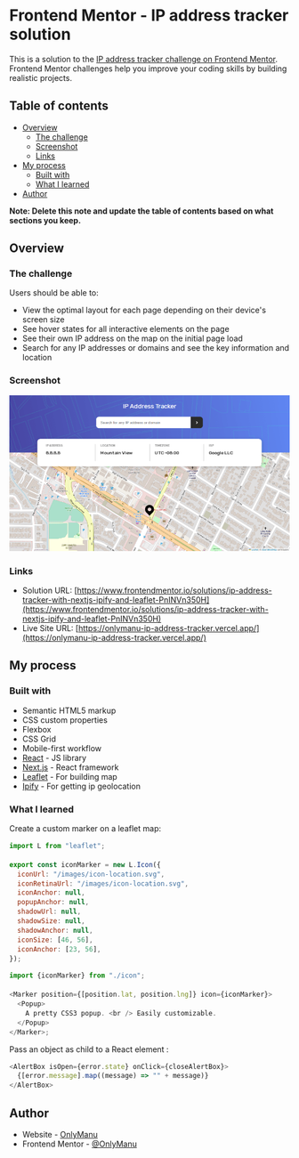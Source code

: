# Frontend Mentor - IP address tracker solution

This is a solution to the [IP address tracker challenge on Frontend Mentor](https://www.frontendmentor.io/challenges/ip-address-tracker-I8-0yYAH0). Frontend Mentor challenges help you improve your coding skills by building realistic projects.

## Table of contents

- [Overview](#overview)
  - [The challenge](#the-challenge)
  - [Screenshot](#screenshot)
  - [Links](#links)
- [My process](#my-process)
  - [Built with](#built-with)
  - [What I learned](#what-i-learned)
- [Author](#author)

**Note: Delete this note and update the table of contents based on what sections you keep.**

## Overview

### The challenge

Users should be able to:

- View the optimal layout for each page depending on their device's screen size
- See hover states for all interactive elements on the page
- See their own IP address on the map on the initial page load
- Search for any IP addresses or domains and see the key information and location

### Screenshot

![](./screenshot.png)

### Links

- Solution URL: [https://www.frontendmentor.io/solutions/ip-address-tracker-with-nextjs-ipify-and-leaflet-PnINVn350H](https://www.frontendmentor.io/solutions/ip-address-tracker-with-nextjs-ipify-and-leaflet-PnINVn350H)
- Live Site URL: [https://onlymanu-ip-address-tracker.vercel.app/](https://onlymanu-ip-address-tracker.vercel.app/)

## My process

### Built with

- Semantic HTML5 markup
- CSS custom properties
- Flexbox
- CSS Grid
- Mobile-first workflow
- [React](https://reactjs.org/) - JS library
- [Next.js](https://nextjs.org/) - React framework
- [Leaflet](https://leafletjs.com/) - For building map
- [Ipify](https://geo.ipify.org/) - For getting ip geolocation

### What I learned

Create a custom marker on a leaflet map:

```js
import L from "leaflet";

export const iconMarker = new L.Icon({
  iconUrl: "/images/icon-location.svg",
  iconRetinaUrl: "/images/icon-location.svg",
  iconAnchor: null,
  popupAnchor: null,
  shadowUrl: null,
  shadowSize: null,
  shadowAnchor: null,
  iconSize: [46, 56],
  iconAnchor: [23, 56],
});
```

```js
import {iconMarker} from "./icon";

<Marker position={[position.lat, position.lng]} icon={iconMarker}>
  <Popup>
    A pretty CSS3 popup. <br /> Easily customizable.
  </Popup>
</Marker>;
```

Pass an object as child to a React element :

```js
<AlertBox isOpen={error.state} onClick={closeAlertBox}>
  {[error.message].map((message) => "" + message)}
</AlertBox>
```

## Author

- Website - [OnlyManu](https://onlymanu.vercel.app)
- Frontend Mentor - [@OnlyManu](https://www.frontendmentor.io/profile/OnlyManu)
